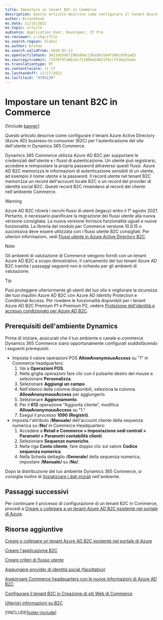 ```yaml
---
title: Impostare un tenant B2C in Commerce
description: Questo articolo descrive come configurare il tenant Azure Active Directory (Azure AD) business-to-consumer (B2C) per l'autenticazione del sito dell'utente in Microsoft Dynamics 365 Commerce.
author: BrianShook
ms.date: 11/15/2022
ms.topic: article
audience: Application User, Developer, IT Pro
ms.reviewer: v-chgriffin
ms.search.region: Global
ms.author: brshoo
ms.search.validFrom: 2020-02-13
ms.openlocfilehash: 3421dd3d67198a99ac236a56cbb4f300cb591a03
ms.sourcegitcommit: 774f8f97a0b14cf1199bd1802178ccf536a25ade
ms.translationtype: HT
ms.contentlocale: it-IT
ms.lasthandoff: 11/17/2022
ms.locfileid: "9785139"
---
```

# <a name="set-up-a-b2c-tenant-in-commerce"></a>Impostare un tenant B2C in Commerce

[!include [banner](includes/banner.md)]

Questo articolo descrive come configurare il tenant Azure Active Directory (Azure AD) business-to-consumer (B2C) per l'autenticazione del sito dell'utente in Dynamics 365 Commerce.

Dynamics 365 Commerce utilizza Azure AD B2C per supportare le credenziali dell'utente e i flussi di autenticazione. Un utente può registrarsi, accedere e reimpostare la propria password attraverso questi flussi. Azure AD B2C memorizza le informazioni di autenticazione sensibili di un utente, ad esempio il nome utente e la password. Il record utente nel tenant B2C memorizza un record dell'account locale B2C o un record del provider di identità social B2C. Questi record B2C rimandano al record del cliente nell'ambiente Commerce.

> [!WARNING] 
> Azure AD B2C ritirerà i vecchi flussi di utenti (legacy) entro il 1° agosto 2021. Pertanto, è necessario pianificare la migrazione dei flussi utente alla nuova versione consigliata. La nuova versione fornisce funzionalità uguali e nuove funzionalità. La libreria del modulo per Commerce versione 10.0.15 o successiva deve essere utilizzata con i flussi utente B2C consigliati. Per ulteriori informazioni, vedi [Flussi utente in Azure Active Directory B2C](/azure/active-directory-b2c/user-flow-overview).
 
 > [!NOTE]
 > Gli ambienti di valutazione di Commerce vengono forniti con un tenant Azure AD B2C a scopo dimostrativo. Il caricamento del tuo tenant Azure AD B2C tramite i passaggi seguenti non è richiesto per gli ambienti di valutazione.

> [!TIP]
> Puoi proteggere ulteriormente gli utenti del tuo sito e migliorare la sicurezza dei tuoi inquilini Azure AD B2C con Azure AD Identity Protection e Conditional Access. Per rivedere le funzionalità disponibili per i tenant Azure AD B2C Premium P1 e Premium P2, vedere [Protezione dell'identità e accesso condizionato per Azure AD B2C](/azure/active-directory-b2c/conditional-access-identity-protection-overview).

## <a name="dynamics-environment-prerequisites"></a>Prerequisiti dell'ambiente Dynamics

Prima di iniziare, assicurati che il tuo ambiente e canale e-commerce Dynamics 365 Commerce siano opportunamente configurati soddisfacendo i seguenti prerequisiti.

- Imposta il valore operazioni POS **AllowAnonymousAccess** su "1" in Commerce headquarters:
    1. Vai a **Operazioni POS**.
    1. Nella griglia operazioni fare clic con il pulsante destro del mouse e selezionare **Personalizza**.
    1. Selezionare **Aggiungi un campo**.
    1. Nell'elenco delle colonne disponibili, seleziona la colonna **AllowAnonymousAccess** per aggiungerlo.
    1. Selezionare **Aggiornamento**.
    1. Per il **612** operazione "Aggiunta cliente", modifica **AllowAnonymousAccess** su "1."
    1. Esegui il processo **1090 (Registri)**.
- Imposta l'attributo /**Manuale/** dell'account cliente della sequenza numerica su /**No/** in Commerce Headquarters:
    1. Accedere a **Retail e Commerce \> Impostazione sedi centrali \> Parametri \> Parametri contabilità clienti**.
    1. Selezionare **Sequenze numeriche**.
    1. Nella riga **Conto cliente**, fare doppio clic sul valore **Codice sequenza numerica**.
    1. Nella Scheda dettaglio /**Generale/** della sequenza numerica, impostare /**Manuale/** su /**No/**.

Dopo la distribuzione del tuo ambiente Dynamics 365 Commerce, si consiglia inoltre di [Inizializzare i dati iniziali](enable-configure-retail-functionality.md) nell'ambiente.

## <a name="next-steps"></a>Passaggi successivi

Per continuare il processo di configurazione di un tenant B2C in Commerce, procedi a [Creare o collegare a un tenant Azure AD B2C esistente nel portale di Azure](create-link-aad-b2c-tenant.md).

## <a name="additional-resources"></a>Risorse aggiuntive

[Creare o collegare un tenant Azure AD B2C esistente nel portale di Azure](create-link-aad-b2c-tenant.md)

[Creare l'applicazione B2C](create-b2c-app.md)

[Creare criteri di flusso utente](create-user-flow-policies.md)

[Aggiungere provider di identità social (facoltativo)](add-social-identity-providers.md)

[Aggiornare Commerce headquarters con le nuove informazioni di Azure AD B2C](update-hq-aad-b2c-info.md)

[Configurare il tenant B2C in Creazione di siti Web di Commerce](config-b2c-tenant-site-builder.md)

[Ulteriori informazioni su B2C](additional-b2c-info.md)


[!INCLUDE[footer-include](../includes/footer-banner.md)]
